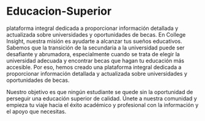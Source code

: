 # Educacion-Superior
plataforma integral dedicada a proporcionar información detallada y actualizada sobre universidades y oportunidades de becas.
En College Insight, nuestra misión es ayudarte a alcanzar tus sueños educativos. Sabemos que la transición de la secundaria a la universidad puede ser desafiante y abrumadora, especialmente cuando se trata de elegir la universidad adecuada y encontrar becas que hagan tu educación más accesible. Por eso, hemos creado una plataforma integral dedicada a proporcionar información detallada y actualizada sobre universidades y oportunidades de becas.

Nuestro objetivo es que ningún estudiante se quede sin la oportunidad de perseguir una educación superior de calidad. Únete a nuestra comunidad y empieza tu viaje hacia el éxito académico y profesional con la información y el apoyo que necesitas.
